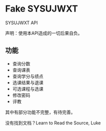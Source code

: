 Fake SYSUJWXT
=============

SYSUJWXT API

声明：使用本API造成的一切后果自负。

功能
----

- 查询分数
- 查询课表
- 查询学分与绩点
- 选课结果与退课
- 可选课程与选课
- 修改密码
- 评教

其中有部分功能不完整，有待完善。

没有找到文档？Learn to Read the Source, Luke
